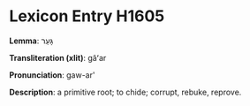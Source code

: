 # Lexicon Entry H1605

**Lemma**: גָּעַר

**Transliteration (xlit)**: gâʻar

**Pronunciation**: gaw-ar'

**Description**:
a primitive root; to chide; corrupt, rebuke, reprove.
